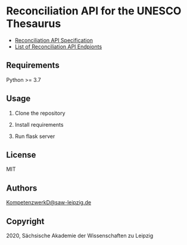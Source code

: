 # Reconciliation API for the UNESCO Thesaurus

* [Reconciliation API Specification](https://reconciliation-api.github.io/specs/0.1/)
* [List of Reconciliation API Endpionts](https://reconciliation-api.github.io/testbench/)

## Requirements

Python >= 3.7

## Usage

1. Clone the repository

2. Install requirements

3. Run flask server

## License

MIT

## Authors

[KompetenzwerkD@saw-leipzig.de](mailto:KompetenzwerkD@saw-leipzig.de)

## Copyright

2020, Sächsische Akademie der Wissenschaften zu Leipzig

